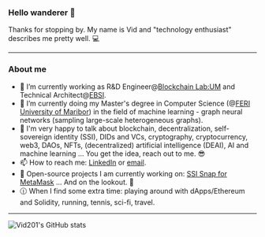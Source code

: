 ### Hello wanderer 👋

Thanks for stopping by. My name is Vid and "technology enthusiast" describes me pretty well. :computer:

---

### About me

- 🔭 I’m currently working as R&D Engineer@[Blockchain Lab:UM](https://blockchain-lab.um.si/?lang=en) and Technical Architect@[EBSI](https://ec.europa.eu/digital-building-blocks/wikis/display/EBSI/Home).
- 🌱 I’m currently doing my Master's degree in Computer Science (@[FERI University of Maribor](https://feri.um.si/en/)) in the field of machine learning - graph neural networks (sampling large-scale heterogeneous graphs).
- 💬 I'm very happy to talk about blockchain, decentralization, self-sovereign identity (SSI), DIDs and VCs, cryptography, cryptocurrency, web3, DAOs, NFTs, (decentralized) artificial intelligence (DEAI), AI and machine learning ... You get the idea, reach out to me. :sunglasses:
- 📫 How to reach me: [LinkedIn](www.linkedin.com/in/vid-kersic) or [email](mailto:vid.kersic@yahoo.com).
- :hammer: Open-source projects I am currently working on: [SSI Snap for MetaMask](https://github.com/blockchain-lab-um/ssi-snap) ... And on the lookout. :eyes:
- :clock1230: When I find some extra time: playing around with dApps/Ethereum and Solidity, running, tennis, sci-fi, travel.

---

![Vid201's GitHub stats](https://github-readme-stats.vercel.app/api?username=Vid201&show_icons=true&theme=tokyonight)
